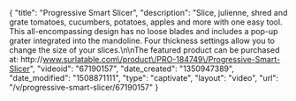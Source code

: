 {
    "title": "Progressive Smart Slicer",
    "description": "Slice, julienne, shred and grate tomatoes, cucumbers, potatoes, apples and more with one easy tool. This all-encompassing design has no loose blades and includes a pop-up grater integrated into the mandoline. Four thickness settings allow you to change the size of your slices.\n\nThe featured product can be purchased at: http:\/\/www.surlatable.com\/product\/PRO-184749\/Progressive-Smart-Slicer",
    "videoid": "67190157",
    "date_created": "1350947389",
    "date_modified": "1508871111",
    "type": "captivate",
    "layout": "video",
    "url": "\/v\/progressive-smart-slicer\/67190157"
}